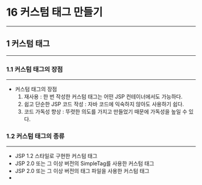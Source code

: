 # 16 커스텀 태그 만들기

---

## 1 커스텀 태그

---

### 1.1 커스텀 태그의 장점 

---
* 커스텀 태그의 장점
  1. 재사용 : 한 번 작성한 커스텀 태그는 어떤 JSP 컨테이너에서도 가능하다.
  2. 쉽고 단순한 JSP 코드 작성 : 자바 코드에 익숙하지 않아도 사용하기 쉽다.
  3. 코드 가독성 향상 : 뚜렷한 의도를 가지고 만들었기 때문에 가독성을 높일 수 있다.
  
### 1.2 커스텀 태그의 종류

---
* JSP 1.2 스타일로 구현한 커스텀 태그
* JSP 2.0 또는 그 이상 버전의 SimpleTag를 사용한 커스텀 태그
* JSP 2.0 또는 그 이상 버전의 태그 파일을 사용한 커스텀 태그
* 